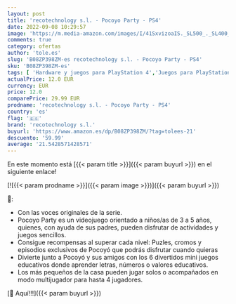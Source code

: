 ```yaml
---
layout: post
title: 'recotechnology s.l. - Pocoyo Party - PS4'
date: 2022-09-08 10:29:57
image: 'https://m.media-amazon.com/images/I/41SxvizoaIS._SL500_._SL400_.jpg'
comments: true
category: ofertas
author: 'tole.es'
slug: 'B08ZP398ZM-es recotechnology s.l. - Pocoyo Party - PS4'
sku: 'B08ZP398ZM-es'
tags: [ 'Hardware y juegos para PlayStation 4','Juegos para PlayStation 4','Videojuegos','ps4','recotechnology s.l.','🇪🇸', ]
actualPrice: 12.0 EUR
currency: EUR
price: 12.0
comparePrice: 29.99 EUR
prodname: 'recotechnology s.l. - Pocoyo Party - PS4'
country: 'es'
flag: '🇪🇸'
brand: 'recotechnology s.l.'
buyurl: 'https://www.amazon.es/dp/B08ZP398ZM/?tag=tolees-21'
descuento: '59.99'
average: '21.5428571428571'
---
```


En este momento está [{{< param title >}}]({{< param buyurl >}}) en el siguiente enlace!

[![{{< param prodname >}}]({{< param image >}})]({{< param buyurl >}})

🔎:

- Con las voces originales de la serie.
- Pocoyo Party es un videojuego orientado a niños/as de 3 a 5 años, quienes, con ayuda de sus padres, pueden disfrutar de actividades y juegos sencillos.
- Consigue recompensas al superar cada nivel: Puzles, cromos y episodios exclusivos de Pocoyó que podrás disfrutar cuando quieras
- Divierte junto a Pocoyó y sus amigos con los 6 divertidos mini juegos educativos donde aprender letras, números o valores educativos.
- Los más pequeños de la casa pueden jugar solos o acompañados en modo multijugador para hasta 4 jugadores.

[🛒 Aquí!!!]({{< param buyurl >}})
